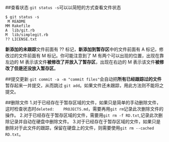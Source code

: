 ##查看状态
`git status -s`可以以简短的方式查看文件状态

```
$ git status -s
 M README
MM Rakefile
A  lib/git.rb
M  lib/simplegit.rb
?? LICENSE.txt
```
**新添加的未跟踪**文件前面有 ?? 标记，**新添加到暂存区**中的文件前面有 A 标记，修改过的文件前面有 M 标记。你可能注意到了 M 有两个可以出现的位置，出现在靠左边的 M 表示该文件**被修改了并放入了暂存区**，出现在右边的 M 表示该文件**被修改了但是还没放入暂存区**。

##提交更新
`git commit -a -m "commit files"`会自动把**所有已经跟踪过的文件**暂存起来一并提交，从而跳过 `git add`。如果文件还未跟踪，用此方法则不能将之提交。

##删除文件
1.对于已经存在于暂存区域的文件，如果只是简单的手动删除文件，这时检查状态时`deleted:    PROJECTS.md`，需要再用`git rm`记录此次删除文件的操作。
2.对于已经存在于暂存区域的文件，需要用`git rm -f RD.txt`,记录此次删除记录并自动在硬盘中删除文件。
3.对于已经存在于暂存区域的文件，如果只是删除对于此文件的跟踪，保留在硬盘上的文件，则需要使用`git rm --cached RD.txt`。